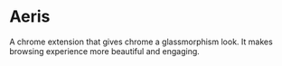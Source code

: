 # Aeris
A chrome extension that gives chrome a  glassmorphism look. It makes browsing experience more beautiful and engaging.
